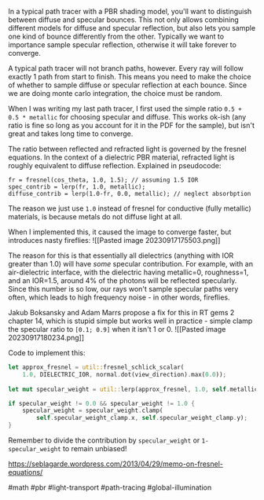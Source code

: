 In a typical path tracer with a PBR shading model, you'll want to distinguish between diffuse and specular bounces. This not only allows combining different models for diffuse and specular reflection, but also lets you sample one kind of bounce differently from the other. Typically we want to importance sample specular reflection, otherwise it will take forever to converge.

A typical path tracer will not branch paths, however. Every ray will follow exactly 1 path from start to finish. This means you need to make the choice of whether to sample diffuse or specular reflection at each bounce. Since we are doing monte carlo integration, the choice must be random.

When I was writing my last path tracer, I first used the simple ratio `0.5 + 0.5 * metallic` for choosing specular and diffuse. This works ok-ish (any ratio is fine so long as you account for it in the PDF for the sample), but isn't great and takes long time to converge.

The ratio between reflected and refracted light is governed by the fresnel equations. In the context of a dielectric PBR material, refracted light is roughly equivalent to diffuse reflection. Explained in pseudocode:
```pseudocode
fr = fresnel(cos_theta, 1.0, 1.5); // assuming 1.5 IOR
spec_contrib = lerp(fr, 1.0, metallic);
diffuse_contrib = lerp(1.0-fr, 0.0, metallic); // neglect absorbption
```
The reason we just use `1.0` instead of fresnel for conductive (fully metallic) materials, is because metals do not diffuse light at all.

When I implemented this, it caused the image to converge faster, but introduces nasty fireflies:
![[Pasted image 20230917175503.png]]

The reason for this is that essentially all dielectrics (anything with IOR greater than 1.0) will have _some_ specular contribution. For example, with an air-dielectric interface, with the dielectric having metallic=0, roughness=1, and an IOR=1.5, around 4% of the photons will be reflected specularly. Since this number is so low, our rays won't sample specular paths very often, which leads to high frequency noise - in other words, fireflies.

Jakub Boksansky and Adam Marrs propose a fix for this in RT gems 2 chapter 14, which is stupid simple but works well in practice - simple clamp the specular ratio to `[0.1; 0.9]` when it isn't 1 or 0.
![[Pasted image 20230917180234.png]]

Code to implement this:
```rust
let approx_fresnel = util::fresnel_schlick_scalar(
	1.0, DIELECTRIC_IOR, normal.dot(view_direction).max(0.0));
	
let mut specular_weight = util::lerp(approx_fresnel, 1.0, self.metallic);

if specular_weight != 0.0 && specular_weight != 1.0 {
	specular_weight = specular_weight.clamp(
		self.specular_weight_clamp.x, self.specular_weight_clamp.y);
}
```
Remember to divide the contribution by `specular_weight` or `1-specular_weight` to remain unbiased!

https://seblagarde.wordpress.com/2013/04/29/memo-on-fresnel-equations/

#math #pbr #light-transport  #path-tracing #global-illumination 